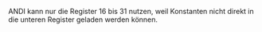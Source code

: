 ANDI kann nur die Register 16 bis 31 nutzen, weil Konstanten nicht direkt in die unteren Register geladen werden können.
